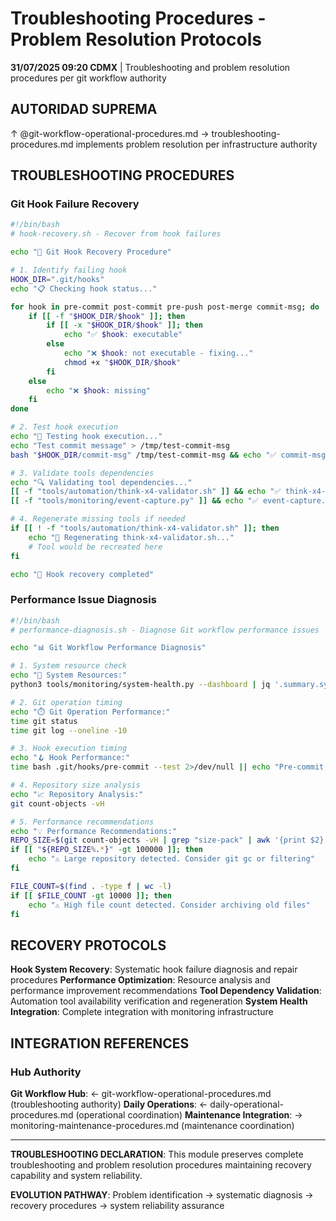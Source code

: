 # Troubleshooting Procedures - Problem Resolution Protocols

**31/07/2025 09:20 CDMX** | Troubleshooting and problem resolution procedures per git workflow authority

## AUTORIDAD SUPREMA
↑ @git-workflow-operational-procedures.md → troubleshooting-procedures.md implements problem resolution per infrastructure authority

## TROUBLESHOOTING PROCEDURES

### Git Hook Failure Recovery
```bash
#!/bin/bash
# hook-recovery.sh - Recover from hook failures

echo "🔧 Git Hook Recovery Procedure"

# 1. Identify failing hook
HOOK_DIR=".git/hooks"
echo "📋 Checking hook status..."

for hook in pre-commit post-commit pre-push post-merge commit-msg; do
    if [[ -f "$HOOK_DIR/$hook" ]]; then
        if [[ -x "$HOOK_DIR/$hook" ]]; then
            echo "✅ $hook: executable"
        else
            echo "❌ $hook: not executable - fixing..."
            chmod +x "$HOOK_DIR/$hook"
        fi
    else
        echo "❌ $hook: missing"
    fi
done

# 2. Test hook execution
echo "🧪 Testing hook execution..."
echo "Test commit message" > /tmp/test-commit-msg
bash "$HOOK_DIR/commit-msg" /tmp/test-commit-msg && echo "✅ commit-msg working" || echo "❌ commit-msg failed"

# 3. Validate tools dependencies
echo "🔍 Validating tool dependencies..."
[[ -f "tools/automation/think-x4-validator.sh" ]] && echo "✅ think-x4-validator.sh" || echo "❌ think-x4-validator.sh missing"
[[ -f "tools/monitoring/event-capture.py" ]] && echo "✅ event-capture.py" || echo "❌ event-capture.py missing"

# 4. Regenerate missing tools if needed
if [[ ! -f "tools/automation/think-x4-validator.sh" ]]; then
    echo "🔨 Regenerating think-x4-validator.sh..."
    # Tool would be recreated here
fi

echo "🔧 Hook recovery completed"
```

### Performance Issue Diagnosis
```bash
#!/bin/bash
# performance-diagnosis.sh - Diagnose Git workflow performance issues

echo "📊 Git Workflow Performance Diagnosis"

# 1. System resource check
echo "💾 System Resources:"
python3 tools/monitoring/system-health.py --dashboard | jq '.summary.system'

# 2. Git operation timing
echo "⏱️ Git Operation Performance:"
time git status
time git log --oneline -10

# 3. Hook execution timing
echo "🪝 Hook Performance:"
time bash .git/hooks/pre-commit --test 2>/dev/null || echo "Pre-commit test not available"

# 4. Repository size analysis
echo "📈 Repository Analysis:"
git count-objects -vH

# 5. Performance recommendations
echo "💡 Performance Recommendations:"
REPO_SIZE=$(git count-objects -vH | grep "size-pack" | awk '{print $2}')
if [[ "${REPO_SIZE%.*}" -gt 100000 ]]; then
    echo "⚠️ Large repository detected. Consider git gc or filtering"
fi

FILE_COUNT=$(find . -type f | wc -l)
if [[ $FILE_COUNT -gt 10000 ]]; then
    echo "⚠️ High file count detected. Consider archiving old files"
fi
```

## RECOVERY PROTOCOLS
**Hook System Recovery**: Systematic hook failure diagnosis and repair procedures
**Performance Optimization**: Resource analysis and performance improvement recommendations
**Tool Dependency Validation**: Automation tool availability verification and regeneration
**System Health Integration**: Complete integration with monitoring infrastructure

## INTEGRATION REFERENCES

### Hub Authority
**Git Workflow Hub**: ← git-workflow-operational-procedures.md (troubleshooting authority)
**Daily Operations**: ← daily-operational-procedures.md (operational coordination)
**Maintenance Integration**: → monitoring-maintenance-procedures.md (maintenance coordination)

---

**TROUBLESHOOTING DECLARATION**: This module preserves complete troubleshooting and problem resolution procedures maintaining recovery capability and system reliability.

**EVOLUTION PATHWAY**: Problem identification → systematic diagnosis → recovery procedures → system reliability assurance